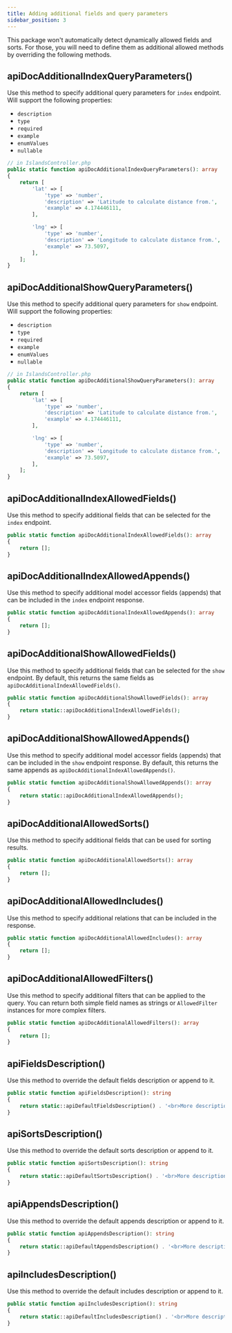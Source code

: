 ```yaml
---
title: Adding additional fields and query parameters
sidebar_position: 3
---
```


This package won't automatically detect dynamically allowed fields and sorts. 
For those, you will need to define them as additional allowed methods by overriding the following methods.

## apiDocAdditionalIndexQueryParameters()

Use this method to specify additional query parameters for `index` endpoint.
Will support the following properties: 
- `description`
- `type`
- `required`
- `example`
- `enumValues`
- `nullable`

```php
// in IslandsController.php
public static function apiDocAdditionalIndexQueryParameters(): array
{
    return [
        'lat' => [
            'type' => 'number',
            'description' => 'Latitude to calculate distance from.',
            'example' => 4.174446111,
        ],

        'lng' => [
            'type' => 'number',
            'description' => 'Longitude to calculate distance from.',
            'example' => 73.5097,
        ],
    ];
}
```

## apiDocAdditionalShowQueryParameters()

Use this method to specify additional query parameters for `show` endpoint.
Will support the following properties:
- `description`
- `type`
- `required`
- `example`
- `enumValues`
- `nullable`

```php
// in IslandsController.php
public static function apiDocAdditionalShowQueryParameters(): array
{
    return [
        'lat' => [
            'type' => 'number',
            'description' => 'Latitude to calculate distance from.',
            'example' => 4.174446111,
        ],

        'lng' => [
            'type' => 'number',
            'description' => 'Longitude to calculate distance from.',
            'example' => 73.5097,
        ],
    ];
}
```

## apiDocAdditionalIndexAllowedFields()

Use this method to specify additional fields that can be selected for the `index` endpoint.

```php
public static function apiDocAdditionalIndexAllowedFields(): array
{
    return [];
}
```

## apiDocAdditionalIndexAllowedAppends()

Use this method to specify additional model accessor fields (appends) that can be included in the `index` endpoint response.

```php
public static function apiDocAdditionalIndexAllowedAppends(): array
{
    return [];
}
```

## apiDocAdditionalShowAllowedFields()

Use this method to specify additional fields that can be selected for the `show` endpoint. By default, this returns the same fields as `apiDocAdditionalIndexAllowedFields()`.

```php
public static function apiDocAdditionalShowAllowedFields(): array
{
    return static::apiDocAdditionalIndexAllowedFields();
}
```

## apiDocAdditionalShowAllowedAppends()

Use this method to specify additional model accessor fields (appends) that can be included in the `show` endpoint response. By default, this returns the same appends as `apiDocAdditionalIndexAllowedAppends()`.

```php
public static function apiDocAdditionalShowAllowedAppends(): array
{
    return static::apiDocAdditionalIndexAllowedAppends();
}
```

## apiDocAdditionalAllowedSorts()

Use this method to specify additional fields that can be used for sorting results.

```php
public static function apiDocAdditionalAllowedSorts(): array
{
    return [];
}
```

## apiDocAdditionalAllowedIncludes()

Use this method to specify additional relations that can be included in the response.

```php
public static function apiDocAdditionalAllowedIncludes(): array
{
    return [];
}
```

## apiDocAdditionalAllowedFilters()

Use this method to specify additional filters that can be applied to the query. You can return both simple field names as strings or `AllowedFilter` instances for more complex filters.

```php
public static function apiDocAdditionalAllowedFilters(): array
{
    return [];
}
```

## apiFieldsDescription()

Use this method to override the default fields description or append to it.

```php
public static function apiFieldsDescription(): string
{
    return static::apiDefaultFieldsDescription() . '<br>More descriptions.';
}
```

## apiSortsDescription()

Use this method to override the default sorts description or append to it.

```php
public static function apiSortsDescription(): string
{
    return static::apiDefaultSortsDescription() . '<br>More descriptions.';
}
```

## apiAppendsDescription()

Use this method to override the default appends description or append to it.

```php
public static function apiAppendsDescription(): string
{
    return static::apiDefaultAppendsDescription() . '<br>More descriptions.';
}
```

## apiIncludesDescription()

Use this method to override the default includes description or append to it.

```php
public static function apiIncludesDescription(): string
{
    return static::apiDefaultIncludesDescription() . '<br>More descriptions.';
}
```








